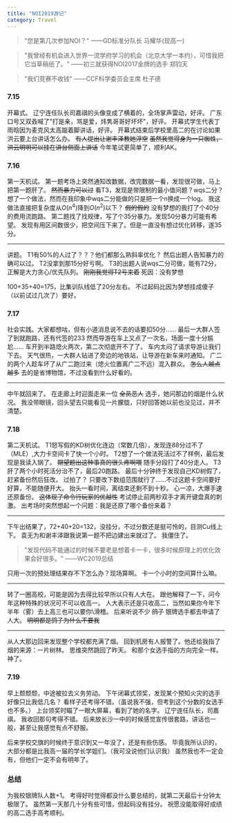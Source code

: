 ```yaml
---
title: "NOI2019游记"
category: Travel
---
```


>"您是第几次参加NOI？"
——GD标准分队长 马耀华(现高一)

>"我曾经有机会进入世界一流学府学习的机会（北京大学一本约），可惜我把它当草稿纸了。"
——初三就获得NOI2017金牌的选手 郑钧天

>"我们竞赛不收钱"
——CCF科学委员会主席 杜子德


### 7.15

开幕式。
辽宁连任队长司嘉祺的头像变成了横着的，全场掌声雷动，好评。
广东口号又双叒喊了"打是亲，骂是爱，炜隽哥哥好坏坏"，好评。
开幕式学生代表丁雨晗因为麦克风太高踮着脚讲话，好评。
开幕式结束后学校里高二的在讨论如果洪云要上台讲话怎么办。 ~~有人提出让谢丰泽教她浮空~~
~~虽然我觉得身为一只蜘蛛，洪云明明可以挂在讲台侧面上讲话~~
今年笔试更简单了，顺利AK。

### 7.16

第一天机试。
第一题考场上突然通知改数据，改完数据一看，发现很可做，马上把第一题肝了。
~~然而暴力可以过~~
看T3，发现是带限制的最小值问题？wqs二分？
想了一个做法，然而在我印象中wqs二分能做的只是把一个n换成一个log。
我这做法直接把复杂度从$O(n^4)$降到$O(n^2)$以下？
~~假的假的~~
没有梦想的我打了个40分的费用流跑路。
第二题找了找规律，写了个35分暴力。发现50分暴力可能有希望。
发现有用区间数很少，把空间压下来了。但是一直没有想过优化转移，遂35分。

---

讲题。
T1有50%的人过了？？？他们都那么熟斜率优化？
然后出题人告知暴力的确可以过。
T2没拿到那15分好亏啊。
T3的出题人说wqs二分可做，能有72分，正解是大力贪心/优先队列。
~~刚刚我觉得T2亏来着~~
死因：没有梦想

100+35+40=175，比集训队线低了20分左右。
不过起码比因为梦想挂成傻子（以前试过几次了）要好。

### 7.17

社会实践。大家都想咕，但有小道消息说不去的话要扣50分……
最后一大群人签了到就跑路，还有代签的233
然而导游在车上又点了一次名，场面一度十分尴尬……
车开到半路熄火两次，第二次彻底开不了了。
车内太闷了请求导游让我们下去。
天气很热，一大群人钻进了旁边的地铁站，让导游在新车来时通知。
广二的两个人趁车坏了从广二跑过来（熄火位置离广二不远）混入群众。
~~怎么人越点越多~~
去的是省博物馆，不过没看到什么好看的。

---

中午就回来了。
在走廊上时迎面走来一位 ~~全员恶人~~ 选手，她问那边的烟是什么状况。
我没带眼镜，回头望去只能看见一片朦胧，只好回答她以前也没见过，并不清楚。

### 7.18

第二天机试。
T1怒写假的KD树优化连边（常数几倍），发现连88分过不了（MLE）,大力卡空间卡了快一个小时。
T2想了一个做法死活过不了样例，最后发现是我读入锅了。
~~期望题出这种事真的很头疼啊喂~~
随手分段打了40分走人。
T3肝了两个小时死活分治不了，最后20跑路。
最后十分钟终于发现自己KD树假了，赶紧备份然后狂改。
过拍了？
只要改下数组范围就行了……不过这题卡空间要好好算，不能随便开大。
抬头一看时间，离结束还剩不到十秒。
心一凉，大爆手速还原备份。 ~~这体现了命令行玩家的优越性~~
考试停止前两秒双手才离开键盘真的刺激。
出考场时突然想起一个问题：我是还原了哪个备份来着？

---

下午出结果了，72+40+20=132，没挂分，不过分数还是挺可怜的，目测Cu线上下。
袁无为和谢丰泽跟我说第一题不把边建出来就过了。
我僵住了。

>"发现代码不能通过的时候不要老是想着卡一卡，很多时候原理上的优化效果会好很多。"
——WC2019总结

只用一次的预处理结果存不下怎么办？现场算啊。
卡一个小时的空间算什么嘛。

---

转了一圈高校，可能是因为去得比较早所以只有人大在。
跟他解释了一下，问今年这种特殊的状况可不可以收高一。
人大表示还是只收高二，当然如果你今年下半年（雾）去上高三也可以要你\滑稽。
后来听说不少 ~~鸽子~~ 银牌选手都去申请了人大。
~~明明都是鸽子为什么不要我~~

---

从人大那边回来发现整个学校都充满了烟。
回到机房有人报警了。他还给我指了烟的来源：一片树林。
思维突然跳回了昨天。
和那个女选手指的方向完全一样。
神了。


### 7.19

早上颓颓颓，中途被拉去义务劳动。
下午闭幕式领奖，发现某个预知火灾的选手好像只比我低几名？
看样子还考得不错。（虽说我不强，但考到这个分数的女选手也不多。）
上台领奖时瞄了一眼大屏幕，看到了她的名字。
辽宁连任队长，司嘉祺。
我收回那句考得不错。
后来放长沙一中的时候感觉宣传很套路，讲话也一般，甚至让我感觉有点不舒服。

后来学校交旗的时候终于意识到又一年没了，还是有些伤感。
毕竟我所认识的，大部分都是比我高一届的学长学姐们。（我可没说他们认识我）
虽然我也不一定会有，但他们一定不会有明年了。

### 总结

为我校银牌队人数+1。
考得好时觉得都没什么要总结的，就第二天最后十分钟太极限了。
虽然第一天那几十分有些可惜，但起码没有挂分。
祝愿没能取得好成绩的高二选手高考顺利。
